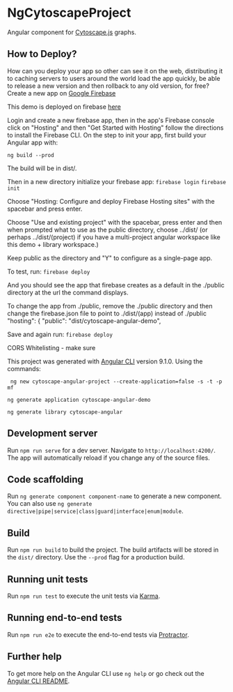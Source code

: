 # NgCytoscapeProject
Angular component for [Cytoscape.js](https://js.cytoscape.org) graphs.

## How to Deploy?
How can you deploy your app so other can see it on the web, 
distributing it to caching servers to users around the world
load the app quickly, be able to release a new version and
then rollback to any old version, for free?  Create a new app on
[Google Firebase](console.firebase.google.com)

This demo is deployed on firebase [here](https://cytoscape-angular.firebase-app.com)

Login and create a new firebase app, then in the app's Firebase console click on
"Hosting" and then "Get Started with Hosting" 
follow the directions to install the Firebase CLI. 
On the step to init your app, first build your Angular app with:
 
``ng build --prod``

The build will be in dist/.

Then in a new directory initialize your firebase app:
``firebase login``
``firebase init``

Choose "Hosting: Configure and deploy Firebase Hosting sites" with the spacebar and press enter.

Choose "Use and existing project" with the spacebar, press enter and then when prompted what
to use as the public directory, choose ../dist/ (or perhaps ../dist/(project) if you have a
multi-project angular workspace like this demo + library workspace.)

Keep public as the directory and "Y" to configure as a single-page app.

To test, run:
``firebase deploy``

And you should see the app that firebase creates as a default in the ./public directory
at the url the command displays.

To change the app from ./public, remove the ./public directory and then change the
firebase.json file to point to ./dist/(app) instead of ./public
  "hosting": {
    "public": "dist/cytoscape-angular-demo",
    
Save and again run:
``firebase deploy``
    

CORS Whitelisting - make sure 

This project was generated with [Angular CLI](https://github.com/angular/angular-cli) version 9.1.0.
Using the commands: 

` ng new cytoscape-angular-project --create-application=false -s -t -p mf`

`ng generate application cytoscape-angular-demo`

`ng generate library cytoscape-angular`

## Development server

Run `npm run serve` for a dev server. Navigate to `http://localhost:4200/`. The app will automatically reload if you change any of the source files.

## Code scaffolding

Run `ng generate component component-name` to generate a new component. You can also use `ng generate directive|pipe|service|class|guard|interface|enum|module`.

## Build

Run `npm run build` to build the project. The build artifacts will be stored in the `dist/` directory. Use the `--prod` flag for a production build.

## Running unit tests

Run `npm run test` to execute the unit tests via [Karma](https://karma-runner.github.io).

## Running end-to-end tests

Run `npm run e2e` to execute the end-to-end tests via [Protractor](http://www.protractortest.org/).

## Further help

To get more help on the Angular CLI use `ng help` or go check out the [Angular CLI README](https://github.com/angular/angular-cli/blob/master/README.md).
